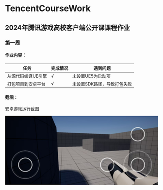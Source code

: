 # TencentCourseWork
## 2024年腾讯游戏高校客户端公开课课程作业
### 第一周
#### 作业内容：
| 任务      | 完成情况 | 遇到问题 |
| ----------- | ----------- |--------|
| 从源代码编译UE引擎      | √       |未设置UE5为启动项 |
| 打包项目到安卓平台   | √        |未设置SDK路径，导致打包失败 |

#### 截图：
安卓游戏运行截图

![image](https://github.com/zan1105/TencentCourse/blob/main/FirstTest/TestScreenCut.jpg)
